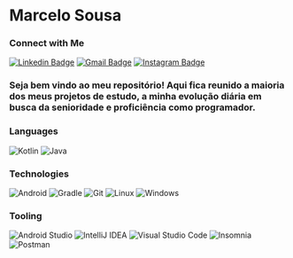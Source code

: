 # Marcelo Sousa

### Connect with Me
[![Linkedin Badge](https://img.shields.io/badge/-Marcelo-blue?style=for-the-badge&logo=Linkedin&logoColor=white&link=https://www.linkedin.com/in/marcel0sousa/)](https://www.linkedin.com/in/marcel0sousa/)
[![Gmail Badge](https://img.shields.io/badge/-Marcelo-c14438?style=for-the-badge&logo=Gmail&logoColor=white&link=mailto:a.sousa.ff@gmail.com)](mailto:a.sousa.ff@gmail.com)
[![Instagram Badge](https://img.shields.io/badge/-Marcelo-a43b9d?style=for-the-badge&logo=Instagram&logoColor=white&link=https://www.instagram.com/marcel0_sous4/?hl=pt-br)](https://www.instagram.com/marcel0_sous4/?hl=pt-br)

### Seja bem vindo ao meu repositório! Aqui fica reunido a maioria dos meus projetos de estudo, a minha evolução diária em busca da senioridade e proficiência como programador.

### Languages
![Kotlin](https://img.shields.io/badge/-Kotlin-CE608A?style=for-the-badge&logo=kotlin&logoColor=white)
![Java](https://img.shields.io/badge/-Java-E42D2C?style=for-the-badge&logo=java&logoColor=white)

### Technologies
![Android](https://img.shields.io/badge/-Android-32DE84?style=for-the-badge&logo=android&logoColor=white)
![Gradle](https://img.shields.io/badge/Gradle-02303A.svg?style=for-the-badge&logo=Gradle&logoColor=white)
![Git](https://img.shields.io/badge/-Git-F05032?style=for-the-badge&logo=git&logoColor=white)
![Linux](https://img.shields.io/badge/Linux-FCC624?style=for-the-badge&logo=linux&logoColor=black)
![Windows](https://img.shields.io/badge/-Windows-00ADEF?style=for-the-badge&logo=windows&logoColor=white)

### Tooling
![Android Studio](https://img.shields.io/badge/Android%20Studio-3DDC84.svg?style=for-the-badge&logo=android-studio&logoColor=white)
![IntelliJ IDEA](https://img.shields.io/badge/IntelliJIDEA-000000.svg?style=for-the-badge&logo=intellij-idea&logoColor=white)
![Visual Studio Code](https://img.shields.io/badge/Visual%20Studio%20Code-0078d7.svg?style=for-the-badge&logo=visual-studio-code&logoColor=white) 
![Insomnia](https://img.shields.io/badge/-Insomnia-5849BE?style=for-the-badge&logo=insomnia&logoColor=white)
![Postman](https://img.shields.io/badge/-Postman-FD602F?style=for-the-badge&logo=postman&logoColor=white)


